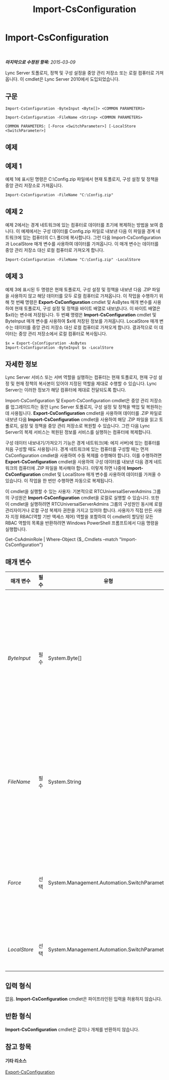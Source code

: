 ﻿---
title: Import-CsConfiguration
TOCTitle: Import-CsConfiguration
ms:assetid: 9a9c27f2-313c-4327-aeed-c47852a831ec
ms:mtpsurl: https://technet.microsoft.com/ko-kr/library/Gg398800(v=OCS.15)
ms:contentKeyID: 49304497
ms.date: 08/24/2015
mtps_version: v=OCS.15
ms.translationtype: HT
---

# Import-CsConfiguration

 

_**마지막으로 수정된 항목:** 2015-03-09_

Lync Server 토폴로지, 정책 및 구성 설정을 중앙 관리 저장소 또는 로컬 컴퓨터로 가져옵니다. 이 cmdlet은 Lync Server 2010에서 도입되었습니다.

## 구문

    Import-CsConfiguration -ByteInput <Byte[]> <COMMON PARAMETERS>

    Import-CsConfiguration -FileName <String> <COMMON PARAMETERS>

    COMMON PARAMETERS: [-Force <SwitchParameter>] [-LocalStore <SwitchParameter>]

## 예제

## 예제 1

예제 1에 표시된 명령은 C:\\Config.zip 파일에서 현재 토폴로지, 구성 설정 및 정책을 중앙 관리 저장소로 가져옵니다.

    Import-CsConfiguration -FileName "C:\Config.zip"

## 예제 2

예제 2에서는 경계 네트워크에 있는 컴퓨터로 데이터를 초기에 복제하는 방법을 보여 줍니다. 이 예제에서는 구성 데이터를 Config.zip 파일로 내보낸 다음 이 파일을 경계 네트워크에 있는 컴퓨터의 C:\\ 폴더에 복사합니다. 그런 다음 Import-CsConfiguration과 LocalStore 매개 변수를 사용하여 데이터를 가져옵니다. 이 매개 변수는 데이터를 중앙 관리 저장소 대신 로컬 컴퓨터로 가져오게 합니다.

    Import-CsConfiguration -FileName "C:\Config.zip" -LocalStore

## 예제 3

예제 3에 표시된 두 명령은 현재 토폴로지, 구성 설정 및 정책을 내보낸 다음 .ZIP 파일을 사용하지 않고 해당 데이터를 모두 로컬 컴퓨터로 가져옵니다. 이 작업을 수행하기 위해 첫 번째 명령은 **Export-CsConfiguration** cmdlet 및 AsBytes 매개 변수를 사용하여 현재 토폴로지, 구성 설정 및 정책을 바이트 배열로 내보냅니다. 이 바이트 배열은 $x라는 변수에 저장됩니다. 두 번째 명령은 **Import-CsConfiguration** cmdlet 및 ByteInput 매개 변수를 사용하여 $x에 저장된 정보를 가져옵니다. LocalStore 매개 변수는 데이터를 중앙 관리 저장소 대신 로컬 컴퓨터로 가져오게 합니다. 결과적으로 이 데이터는 중앙 관리 저장소에서 로컬 컴퓨터로 복사됩니다.

    $x = Export-CsConfiguration -AsBytes
    Import-CsConfiguration -ByteInput $x -LocalStore

## 자세한 정보

Lync Server 서비스 또는 서버 역할을 실행하는 컴퓨터는 현재 토폴로지, 현재 구성 설정 및 현재 정책의 복사본이 있어야 지정된 역할을 제대로 수행할 수 있습니다. Lync Server는 이러한 정보가 해당 컴퓨터에 제대로 전달되도록 합니다.

Import-CsConfiguration 및 Export-CsConfiguration cmdlet은 중앙 관리 저장소를 업그레이드하는 동안 Lync Server 토폴로지, 구성 설정 및 정책을 백업 및 복원하는 데 사용됩니다. **Export-CsConfiguration** cmdlet을 사용하여 데이터를 .ZIP 파일로 내보낸 다음 **Import-CsConfiguration** cmdlet을 사용하여 해당 .ZIP 파일을 읽고 토폴로지, 설정 및 정책을 중앙 관리 저장소로 복원할 수 있습니다. 그런 다음 Lync Server의 복제 서비스는 복원된 정보를 서비스를 실행하는 컴퓨터에 복제합니다.

구성 데이터 내보내기/가져오기 기능은 경계 네트워크(예: 에지 서버)에 있는 컴퓨터를 처음 구성할 때도 사용됩니다. 경계 네트워크에 있는 컴퓨터를 구성할 때는 먼저 CsConfiguration cmdlet을 사용하여 수동 복제를 수행해야 합니다. 이를 수행하려면 **Export-CsConfiguration** cmdlet을 사용하여 구성 데이터를 내보낸 다음 경계 네트워크의 컴퓨터에 .ZIP 파일을 복사해야 합니다. 이렇게 하면 나중에 **Import-CsConfiguration** cmdlet 및 LocalStore 매개 변수를 사용하여 데이터를 가져올 수 있습니다. 이 작업을 한 번만 수행하면 자동으로 복제됩니다.

이 cmdlet을 실행할 수 있는 사용자: 기본적으로 RTCUniversalServerAdmins 그룹의 구성원은 **Import-CsConfiguration** cmdlet을 로컬로 실행할 수 있습니다. 또한 이 cmdlet을 실행하려면 RTCUniversalServerAdmins 그룹의 구성원인 동시에 로컬 관리자이거나 로컬 구성 복제자 권한을 가지고 있어야 합니다. 사용자가 직접 만든 사용자 지정 RBAC(역할 기반 액세스 제어) 역할을 포함하여 이 cmdlet이 할당된 모든 RBAC 역할의 목록을 반환하려면 Windows PowerShell 프롬프트에서 다음 명령을 실행합니다.

Get-CsAdminRole | Where-Object {$\_.Cmdlets –match "Import-CsConfiguration"}

## 매개 변수


<table>
<colgroup>
<col style="width: 25%" />
<col style="width: 25%" />
<col style="width: 25%" />
<col style="width: 25%" />
</colgroup>
<thead>
<tr class="header">
<th>매개 변수</th>
<th>필수</th>
<th>유형</th>
<th>설명</th>
</tr>
</thead>
<tbody>
<tr class="odd">
<td><p><em>ByteInput</em></p></td>
<td><p>필수</p></td>
<td><p>System.Byte[]</p></td>
<td><p>변수에 저장된 바이트 배열에서 토폴로지 정보를 읽습니다. <strong>Export-CsConfiguration</strong> cmdlet을 호출할 때 ByteInput 매개 변수를 사용하면 이 바이트 배열이 생성됩니다.</p>
<p>같은 명령에서 ByteInput 매개 변수와 FileName 매개 변수를 함께 사용할 수는 없습니다.</p></td>
</tr>
<tr class="even">
<td><p><em>FileName</em></p></td>
<td><p>필수</p></td>
<td><p>System.String</p></td>
<td><p>Export-CsConfiguration에 의해 생성되는 .ZIP 파일의 경로입니다(예: -FileName &quot;C:\Config.zip&quot;). <strong>Import-CsConfiguration</strong> cmdlet을 호출할 때 FileName 또는 ByteInput 매개 변수 중 하나를 포함해야 합니다.</p></td>
</tr>
<tr class="odd">
<td><p><em>Force</em></p></td>
<td><p>선택</p></td>
<td><p>System.Management.Automation.SwitchParameter</p></td>
<td><p>명령을 실행할 때 심각하지 않은 오류 메시지가 발생하는 경우 표시될 수 있는 확인 메시지를 생략합니다. Force 매개 변수를 True로 설정하려면 다음 구문을 사용합니다.</p>
<p>-Force:$True</p></td>
</tr>
<tr class="even">
<td><p><em>LocalStore</em></p></td>
<td><p>선택</p></td>
<td><p>System.Management.Automation.SwitchParameter</p></td>
<td><p>중앙 관리 저장소가 아니라 로컬 컴퓨터에 구성 데이터를 복사합니다.</p></td>
</tr>
</tbody>
</table>


## 입력 형식

없음. **Import-CsConfiguration** cmdlet은 파이프라인된 입력을 허용하지 않습니다.

## 반환 형식

**Import-CsConfiguration** cmdlet은 값이나 개체를 반환하지 않습니다.

## 참고 항목

#### 기타 리소스

[Export-CsConfiguration](export-csconfiguration.md)

